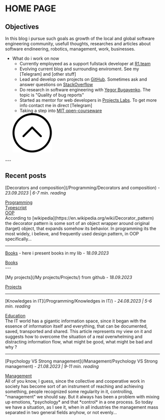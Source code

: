 # **HOME PAGE**
## **Objectives**
In this blog i pursue such goals as growth of the local and global software engineering community, usefull thoughts, researches and articles about software endineering, robotics, management, work, businesses.

<link href="/stylesheets/home-page.css" rel="stylesheet" type="text/css"/>
<ul class="drop-down-menu">
   <li class="drop-down-list">
    What do i work on now
        <ul class="drop-down-items ddi-closed">
            <li>Currently employeed as a support fullstack developer at <a href="https://r1.team" target="_blank">R1.team</a></li>
            <li>Evolving current blog and surrounding enviroment. See my [Telegram] and [other stuff]</li>
            <li>Lead and develop own projects on <a href="https://github.com/MyNameIsNeXTSTEP" target="_blank">GitHub</a>.
                Sometimes ask and answer questions on <a href="https://stackoverflow.com/users/19100691/gadzhiev-islam" target="_blank">StackOverflow</a>
            </li>
            <li>Do research in software engineering with <a href="https://www.yegor256.com" target="_blank">Yegor Bugayenko</a>.
                The topic is "Quality of bug reports"
            </li>
            <li>
                Started as mentor for web developers in <u>Projects Labs</u>. To get more info contact me in direct [Telegram]
            </li>
            <li>
                Taking a step into <a href="https://ocw.mit.edu/" target="_blank">MIT open-courseware</a>
            </li>
        </ul>
    </li>
    <img
        class="upArrowIcon dd-closed"
        src="/assets/upArrow.png"
    />
</ul>
---

## **Recent posts**
[Decorators and composition](/Programming/Decorators and composition) - *23.09.2023* | *6-7 min. reading*  
<link href="/stylesheets/tags.css" rel="stylesheet" type="text/css"/>
<div class="tags">
    <div class='tag'>
        <a href="/tags#Programming">Programming</a>
    </div>
    <div class='tag'>
        <a href="/tags#Typescript">Typescript</a>
    </div>
    <div class='tag'>
        <a href="/tags#OOP">OOP</a>
    </div>
</div>
According to [wikipedia](https://en.wikipedia.org/wiki/Decorator_pattern)  the decorator pattern is some sort of an object wrapper around original (target) object, that expands somehow its behavior. In programming its the most widely, i believe, and frequently used design pattern, in OOP specifically…

---

[Books](/Books/Books) - here i present books in my lib - *18.09.2023*
<link href="/stylesheets/tags.css" rel="stylesheet" type="text/css"/>
<div class="tags">
    <div class='tag'>
        <a href='/tags/#Books'>Books</a>
    </div>
</div>
---

[My projects](/My projects/Projects/) from github - *18.09.2023*
<link href="/stylesheets/tags.css" rel="stylesheet" type="text/css"/>
<div class="tags">
    <div class='tag'>
        <a href='/tags/#Projects'>Projects</a>
    </div>
</div>

---

[Knowledges in IT](/Programming/Knowledges in IT/) - *24.08.2023 | 5-6 min. reading*
<link href="/stylesheets/tags.css" rel="stylesheet" type="text/css"/>
<div class="tags">
    <div class='tag'>
        <a href='/tags/#Education'>Education</a>
    </div>
</div>
The IT world has a gigantic information space, since it began with the essence of information itself and everything, that can be documented, saved, transported and shared.
This article represents my view on it and suggests how to overcome the situation of a real overwhelming and distracting information flow, what might be good, what might be bad and why ?

---

[Psychology VS Strong management](/Management/Psychology VS Strong management) - *21.08.2023 | 9-11 min. reading*
<link href="/stylesheets/tags.css" rel="stylesheet" type="text/css"/>
<div class="tags">
    <div class='tag'>
        <a href='/tags/#Management'>Management</a>
    </div>
</div>
All of you know, I guess, since the collective and cooperative work in society has become sort of an instrument of reaching and achieving something, people recognized some regularity in it, controlling, "management" we should say.
But it always has been a problem with mixing up emotions, *psychology* and that *control* in a one process. So today we have a situation, as I see it, when in all industries the management mass separated in two general fields anyhow, or not evenly…